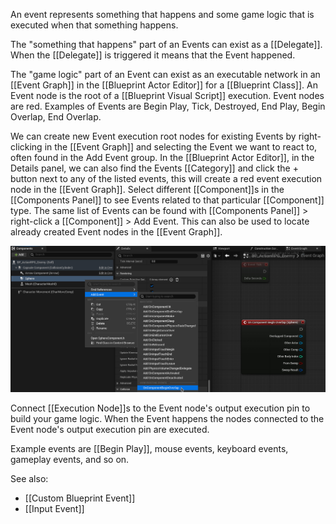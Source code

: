 An event represents something that happens and some game logic that is executed when that something happens.

The "something that happens" part of an Events can exist as a [[Delegate]].
When the [[Delegate]] is triggered it means that the Event happened.

The "game logic" part of an Event can exist as an executable network in an [[Event Graph]] in the [[Blueprint Actor Editor]] for a [[Blueprint Class]].
An Event node is the root of a [[Blueprint Visual Script]] execution.
Event nodes are red.
Examples of Events are Begin Play, Tick, Destroyed, End Play, Begin Overlap, End Overlap.

We can create new Event execution root nodes for existing Events by right-clicking in the [[Event Graph]] and selecting the Event we want to react to, often found in the Add Event group.
In the [[Blueprint Actor Editor]], in the Details panel, we can also find the Events [[Category]] and click the + button next to any of the listed events, this will create a red event execution node in the [[Event Graph]].
Select different [[Component]]s in the [[Components Panel]] to see Events related to that particular [[Component]] type.
The same list of Events can be found with [[Components Panel]] > right-click a [[Component]] > Add Event.
This can also be used to locate already created Event nodes in the [[Event Graph]].

![AddEvent](./Images/BlueprintEvent/AddEvent.jpg)

Connect [[Execution Node]]s to the Event node's output execution pin to build your game logic.
When the Event happens the nodes connected to the Event node's output execution pin are executed.

Example events are [[Begin Play]], mouse events, keyboard events, gameplay events, and so on.

See also:
- [[Custom Blueprint Event]]
- [[Input Event]]
